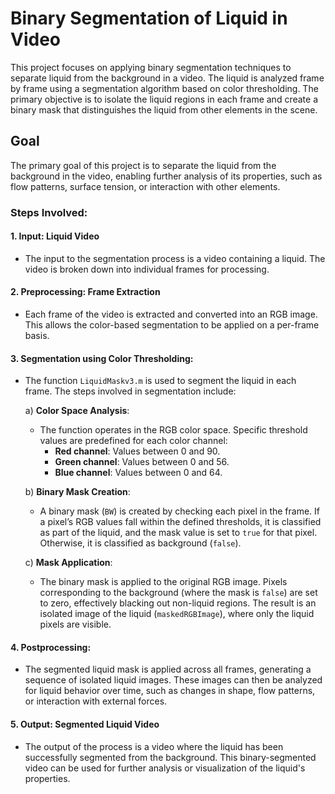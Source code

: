 # Binary Segmentation of Liquid in Video
This project focuses on applying binary segmentation techniques to separate liquid from the background in a video. The liquid is analyzed frame by frame using a segmentation algorithm based on color thresholding. The primary objective is to isolate the liquid regions in each frame and create a binary mask that distinguishes the liquid from other elements in the scene.

## Goal
The primary goal of this project is to separate the liquid from the background in the video, enabling further analysis of its properties, such as flow patterns, surface tension, or interaction with other elements.


### Steps Involved:

#### 1. **Input: Liquid Video**
   - The input to the segmentation process is a video containing a liquid. The video is broken down into individual frames for processing.
  
#### 2. **Preprocessing: Frame Extraction**
   - Each frame of the video is extracted and converted into an RGB image. This allows the color-based segmentation to be applied on a per-frame basis.

#### 3. **Segmentation using Color Thresholding**:
   - The function `LiquidMaskv3.m` is used to segment the liquid in each frame. The steps involved in segmentation include:
   
     a) **Color Space Analysis**:
        - The function operates in the RGB color space. Specific threshold values are predefined for each color channel:
          - **Red channel**: Values between 0 and 90.
          - **Green channel**: Values between 0 and 56.
          - **Blue channel**: Values between 0 and 64.
        
     b) **Binary Mask Creation**:
        - A binary mask (`BW`) is created by checking each pixel in the frame. If a pixel’s RGB values fall within the defined thresholds, it is classified as part of the liquid, and the mask value is set to `true` for that pixel. Otherwise, it is classified as background (`false`).
        
     c) **Mask Application**:
        - The binary mask is applied to the original RGB image. Pixels corresponding to the background (where the mask is `false`) are set to zero, effectively blacking out non-liquid regions. The result is an isolated image of the liquid (`maskedRGBImage`), where only the liquid pixels are visible.

#### 4. **Postprocessing**:
   - The segmented liquid mask is applied across all frames, generating a sequence of isolated liquid images. These images can then be analyzed for liquid behavior over time, such as changes in shape, flow patterns, or interaction with external forces.

#### 5. **Output: Segmented Liquid Video**
   - The output of the process is a video where the liquid has been successfully segmented from the background. This binary-segmented video can be used for further analysis or visualization of the liquid's properties.

